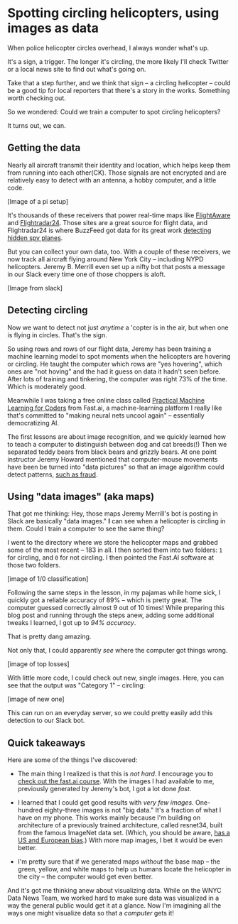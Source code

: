 # Spotting circling helicopters, using images as data

When police helicopter circles overhead, I always wonder what's up.

It's a sign, a trigger. The longer it's circling, the more likely I'll check Twitter or a local news site to find out what's going on.

Take that a step further, and we think that sign – a circling helicopter – could be a good tip for local reporters that there's a story in the works. Something worth checking out. 

So we wondered: Could we train a computer to spot circling helicopters?

It turns out, we can.

## Getting the data

Nearly all aircraft transmit their identity and location, which helps keep them from running into each other(CK). Those signals are not encrypted and are relatively easy to detect with an antenna, a hobby computer, and a little code.

[Image of a pi setup]

It's thousands of these receivers that power real-time maps like [FlightAware](https://flightaware.com) and [Flightradar24](https://flightradar24.com). Those sites are a great source for flight data, and Flightradar24 is where BuzzFeed got data for its great work [detecting hidden spy planes](https://www.buzzfeednews.com/article/peteraldhous/hidden-spy-planes).

But you can collect your own data, too. With a couple of these receivers, we now track all aircraft flying around New York City – including NYPD helicopters. Jeremy B. Merrill even set up a nifty bot that posts a message in our Slack every time one of those choppers is aloft.

[Image from slack]

## Detecting circling

Now we want to detect not just _anytime_ a 'copter is in the air, but when one is flying in circles. That's the sign.

So using rows and rows of our flight data, Jeremy has been training a machine learning model to spot moments when the helicopters are hovering or circling. He taught the computer which rows are "yes hovering", which ones are "not hoving" and the had it guess on data it hadn't seen before. After lots of training and tinkering, the computer was right 73% of the time. Which is moderately good.

Meanwhile I was taking a free online class called [Practical Machine Learning for Coders](https://course.fast.ai/) from Fast.ai, a machine-learning platform I really like that's committed to "making neural nets uncool again" – essentially democratizing AI.

The first lessons are about image recognition, and we quickly learned how to teach a computer to distinguish between dog and cat breeds(!) Then we separated teddy bears from black bears and grizzly bears. At one point instructor Jeremy Howard mentioned that computer-mouse movements have been be turned into "data pictures" so that an image algorithm could detect patterns, [such as fraud](https://www.splunk.com/blog/2017/04/18/deep-learning-with-splunk-and-tensorflow-for-security-catching-the-fraudster-in-neural-networks-with-behavioral-biometrics.html).

## Using "data images" (aka maps)

That got me thinking: Hey, those maps Jeremy Merrill's bot is posting in Slack are basically "data images." **I** can see when a helicopter is circling in them. Could I train a computer to see the same thing?

I went to the directory where we store the helicopter maps and grabbed some of the most recent – 183 in all. I then sorted them into two folders: `1` for circling, and `0` for not circling. I then pointed the Fast.AI software at those two folders.

[image of 1/0 classification]

Following the same steps in the lesson, in my pajamas while home sick, I quickly got a reliable accuracy of 89% – which is pretty great. The computer guessed correctly almost 9 out of 10 times! While preparing this blog post and running through the steps anew, adding some additional tweaks I learned, I got up to *94% accuracy*. 

That is pretty dang amazing.

Not only that, I could apparently _see_ where the computer got things wrong.

[image of top losses]

With little more code, I could check out new, single images. Here, you can see that the output was "Category 1" – circling:

[image of new one]

This can run on an everyday server, so we could pretty easily add this detection to our Slack bot.

## Quick takeaways

Here are some of the things I've discovered:

- The main thing I realized is that this is _not hard_. I encourage you to [check out the fast.ai course](https://course.fast.ai/). With the images I had available to me, previously generated by Jeremy's bot, I got a lot done _fast_.

- I learned that I could get good results with _very few images_. One-hundred eighty-three images is not "big data." It's a fraction of what I have on my phone. This works mainly because I'm building on architecture of a previously trained architecture, called resnet34, built from the famous ImageNet data set. (Which, you should be aware, [has a US and European bias](https://ai.google/research/pubs/pub46553).) With more map images, I bet it would be even better.

- I'm pretty sure that if we generated maps _without_ the base map – the green, yellow, and white maps to help us humans locate the helicopter in the city – the computer would get even better.

And it's got me thinking anew about visualizing data. While on the WNYC Data News Team, we worked hard to make sure data was visualized in a way the general public would get it at a glance. Now I'm imagining all the ways one might visualize data so that a _computer_ gets it!


 

